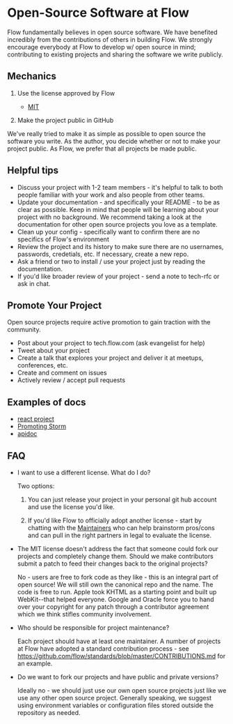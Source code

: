 # Open-Source Software at Flow

Flow fundamentally believes in open source software. We have benefited
incredibly from the contributions of others in building Flow. We
strongly encourage everybody at Flow to develop w/ open source in
mind; contributing to existing projects and sharing the software we
write publicly.

## Mechanics

1. Use the license approved by Flow
   - [MIT](https://raw.githubusercontent.com/flow/standards/master/standards/LICENSE)

2. Make the project public in GitHub

We've really tried to make it as simple as possible to open source the
software you write. As the author, you decide whether or not to make
your project public. As Flow, we prefer that all projects be made
public.


## Helpful tips

  - Discuss your project with 1-2 team members - it's helpful to talk to both people familiar with your work and also people from other teams.
  - Update your documentation - and specifically your README - to be as clear as possible. Keep in mind that people will be learning about your project with no background. We recommend taking a look at the documentation for other open source projects you love as a template.
  - Clean up your config - specifically want to confirm there are no specifics of Flow's environment
  - Review the project and its history to make sure there are no usernames, passwords, credetials, etc. If necessary, create a new repo.
  - Ask a friend or two to install / use your project just by reading the documentation.
  - If you'd like broader review of your project - send a note to tech-rfc or ask in chat.

## Promote Your Project

Open source projects require active promotion to gain traction with the community.

  - Post about your project to tech.flow.com (ask evangelist for help)
  - Tweet about your project
  - Create a talk that explores your project and deliver it at meetups, conferences, etc.
  - Create and comment on issues
  - Actively review / accept pull requests

## Examples of docs

  - [react project](https://facebook.github.io/react/)
  - [Promoting Storm](http://nathanmarz.com/blog/history-of-apache-storm-and-lessons-learned.html)
  - [apidoc](http://apidoc.me/doc/)

## FAQ

  - I want to use a different license. What do I do?

    Two options:

      1. You can just release your project in your personal git hub
         account and use the license you'd like.

      2. If you'd like Flow to officially adopt another license -
         start by chatting with the
         [Maintainers](https://raw.githubusercontent.com/flow/standards/master/standards/MAINTAINERS)
         who can help brainstorm pros/cons and can pull in the right
         partners in legal to evaluate the license.

  - The MIT license doesn't address the fact that someone could fork
    our projects and completely change them. Should we make
    contributors submit a patch to feed their changes back to the
    original projects?

    No - users are free to fork code as they like - this is an
    integral part of open source! We will still own the canonical repo
    and the name. The code is free to run. Apple took KHTML as a
    starting point and built up WebKit--that helped everyone. Google
    and Oracle force you to hand over your copyright for any patch
    through a contributor agreement which we think stifles community
    involvement.


  - Who should be responsible for project maintenance?

    Each project should have at least one maintainer. A number of
    projects at Flow have adopted a standard contribution process -
    see https://github.com/flow/standards/blob/master/CONTRIBUTIONS.md
    for an example.

  - Do we want to fork our projects and have public and private versions?

    Ideally no - we should just use our own open source projects just
    like we use any other open source project. Generally speaking, we
    suggest using environment variables or configuration files stored
    outside the repository as needed.
